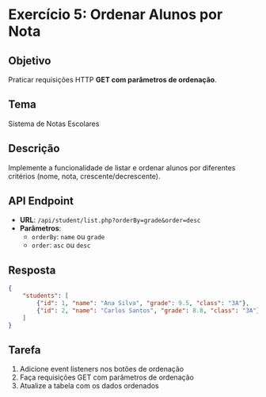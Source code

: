 # Exercício 5: Ordenar Alunos por Nota

## Objetivo

Praticar requisições HTTP **GET com parâmetros de ordenação**.

## Tema

Sistema de Notas Escolares

## Descrição

Implemente a funcionalidade de listar e ordenar alunos por diferentes critérios (nome, nota, crescente/decrescente).

## API Endpoint

- **URL**: `/api/student/list.php?orderBy=grade&order=desc`
- **Parâmetros**:
  - `orderBy`: `name` ou `grade`
  - `order`: `asc` ou `desc`

## Resposta

```json
{
    "students": [
        {"id": 1, "name": "Ana Silva", "grade": 9.5, "class": "3A"},
        {"id": 2, "name": "Carlos Santos", "grade": 8.8, "class": "3A"}
    ]
}
```

## Tarefa

1. Adicione event listeners nos botões de ordenação
2. Faça requisições GET com parâmetros de ordenação
3. Atualize a tabela com os dados ordenados
